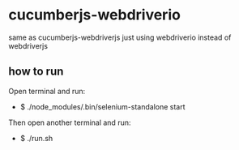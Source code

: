 # cucumberjs-webdriverio

same as cucumberjs-webdriverjs just using webdriverio instead of webdriverjs

## how to run

Open terminal and run:
* $ ./node_modules/.bin/selenium-standalone start

Then open another terminal and run:
* $ ./run.sh

